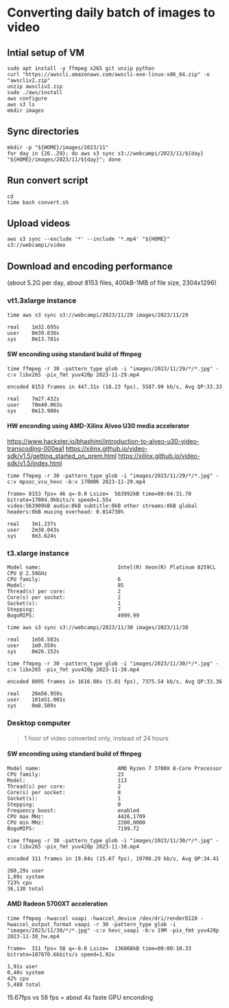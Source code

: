 # Converting daily batch of images to video

## Intial setup of VM

```shell
sudo apt install -y ffmpeg x265 git unzip python
curl "https://awscli.amazonaws.com/awscli-exe-linux-x86_64.zip" -o "awscliv2.zip"
unzip awscliv2.zip
sudo ./aws/install
aws configure
aws s3 ls
mkdir images
```

## Sync directories

```shell
mkdir -p "${HOME}/images/2023/11"
for day in {26..29}; do aws s3 sync s3://webcampi/2023/11/${day} "${HOME}/images/2023/11/${day}"; done
```

## Run convert script

```shell
cd
time bash convert.sh
```

## Upload videos

```shell
aws s3 sync --exclude '*' --include '*.mp4' "${HOME}" s3://webcampi/video
```

## Download and encoding performance

(about 5.2G per day, about 8153 files, 400kB-1MB of file size, 2304x1296)

### vt1.3xlarge instance

```shell
time aws s3 sync s3://webcampi/2023/11/29 images/2023/11/29

real    1m32.695s
user    0m39.036s
sys     0m13.781s
```

#### SW enconding using standard build of ffmpeg 

```shell
time ffmpeg -r 30 -pattern_type glob -i "images/2023/11/29/*/*.jpg" -c:v libx265 -pix_fmt yuv420p 2023-11-29.mp4

encoded 8153 frames in 447.31s (18.23 fps), 5587.99 kb/s, Avg QP:33.33

real    7m27.432s
user    70m40.063s
sys     0m13.900s
```

#### HW enconding using AMD-Xilinx Alveo U30 media accelerator

https://www.hackster.io/bhashimi/introduction-to-alveo-u30-video-transcoding-000ea1
https://xilinx.github.io/video-sdk/v1.5/getting_started_on_prem.html
https://xilinx.github.io/video-sdk/v1.5/index.html

```shell
time ffmpeg -r 30 -pattern_type glob -i "images/2023/11/29/*/*.jpg" -c:v mpsoc_vcu_hevc -b:v 17000K 2023-11-29.mp4

frame= 8153 fps= 46 q=-0.0 Lsize=  563992kB time=00:04:31.70 bitrate=17004.9kbits/s speed=1.55x
video:563909kB audio:0kB subtitle:0kB other streams:0kB global headers:0kB muxing overhead: 0.014738%

real    3m1.237s
user    2m38.043s
sys     0m3.624s

```

### t3.xlarge instance

```
Model name:                         Intel(R) Xeon(R) Platinum 8259CL CPU @ 2.50GHz
CPU family:                         6
Model:                              85
Thread(s) per core:                 2
Core(s) per socket:                 2
Socket(s):                          1
Stepping:                           7
BogoMIPS:                           4999.99
```

```shell
time aws s3 sync s3://webcampi/2023/11/30 images/2023/11/30

real    1m56.583s
user    1m9.559s
sys     0m26.152s
```

```shell
time ffmpeg -r 30 -pattern_type glob -i "images/2023/11/30/*/*.jpg" -c:v libx265 -pix_fmt yuv420p 2023-11-30.mp4

encoded 8095 frames in 1616.80s (5.01 fps), 7375.54 kb/s, Avg QP:33.36

real    26m56.959s
user    101m51.001s
sys     0m8.509s
```

### Desktop computer 

> 1 hour of video converted only, instead of 24 hours

#### SW enconding using standard build of ffmpeg

```
Model name:                         AMD Ryzen 7 3700X 8-Core Processor
CPU family:                         23
Model:                              113
Thread(s) per core:                 2
Core(s) per socket:                 8
Socket(s):                          1
Stepping:                           0
Frequency boost:                    enabled
CPU max MHz:                        4426,1709
CPU min MHz:                        2200,0000
BogoMIPS:                           7199.72
```

```shell
time ffmpeg -r 30 -pattern_type glob -i "images/2023/11/30/*/*.jpg" -c:v libx265 -pix_fmt yuv420p 2023-11-30.mp4

encoded 311 frames in 19.84s (15.67 fps), 19708.29 kb/s, Avg QP:34.41

260,29s user
1,09s system
723% cpu
36,130 total
```

#### AMD Radeon 5700XT acceleration

```shell
time ffmpeg -hwaccel vaapi -hwaccel_device /dev/dri/renderD128 -hwaccel_output_format vaapi -r 30 -pattern_type glob -i "images/2023/11/30/*/*.jpg" -c:v hevc_vaapi -b:v 19M -pix_fmt yuv420p 2023-11-30_hw.mp4

frame=  311 fps= 58 q=-0.0 Lsize=  136068kB time=00:00:10.33 bitrate=107870.6kbits/s speed=1.92x    

1,91s user
0,40s system
42% cpu
5,488 total
```

15.67fps vs 58 fps = about 4x faste GPU enconding
